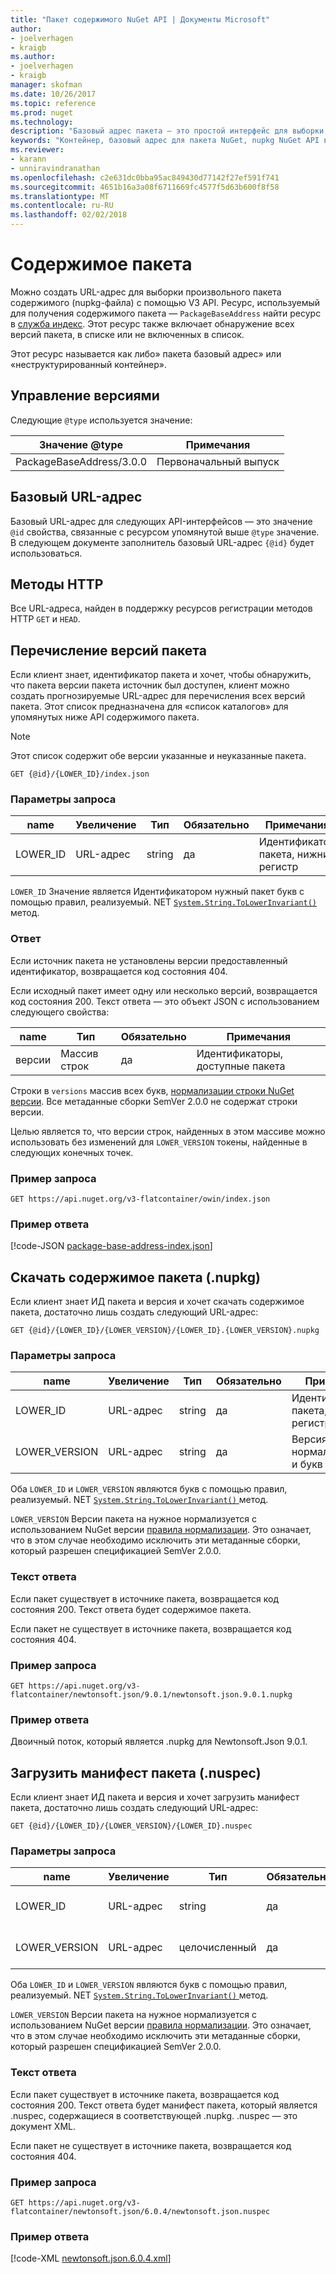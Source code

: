 ```yaml
---
title: "Пакет содержимого NuGet API | Документы Microsoft"
author:
- joelverhagen
- kraigb
ms.author:
- joelverhagen
- kraigb
manager: skofman
ms.date: 10/26/2017
ms.topic: reference
ms.prod: nuget
ms.technology: 
description: "Базовый адрес пакета — это простой интерфейс для выборки в самом пакете."
keywords: "Контейнер, базовый адрес для пакета NuGet, nupkg NuGet API версии пакета NuGet API, NuGet API с плоскими NuGet не включенных в список пакетов, nuspec загрузки NuGet API"
ms.reviewer:
- karann
- unniravindranathan
ms.openlocfilehash: c2e631dc0bba95ac849430d77142f27ef591f741
ms.sourcegitcommit: 4651b16a3a08f6711669fc4577f5d63b600f8f58
ms.translationtype: MT
ms.contentlocale: ru-RU
ms.lasthandoff: 02/02/2018
---
```

# <a name="package-content"></a>Содержимое пакета

Можно создать URL-адрес для выборки произвольного пакета содержимого (nupkg-файла) с помощью V3 API. Ресурс, используемый для получения содержимого пакета — `PackageBaseAddress` найти ресурс в [служба индекс](service-index.md). Этот ресурс также включает обнаружение всех версий пакета, в списке или не включенных в список.

Этот ресурс называется как либо» пакета базовый адрес» или «неструктурированный контейнер».

## <a name="versioning"></a>Управление версиями

Следующие `@type` используется значение:

Значение @type              | Примечания
------------------------ | -----
PackageBaseAddress/3.0.0 | Первоначальный выпуск

## <a name="base-url"></a>Базовый URL-адрес

Базовый URL-адрес для следующих API-интерфейсов — это значение `@id` свойства, связанные с ресурсом упомянутой выше `@type` значение. В следующем документе заполнитель базовый URL-адрес `{@id}` будет использоваться.

## <a name="http-methods"></a>Методы HTTP

Все URL-адреса, найден в поддержку ресурсов регистрации методов HTTP `GET` и `HEAD`.

## <a name="enumerate-package-versions"></a>Перечисление версий пакета

Если клиент знает, идентификатор пакета и хочет, чтобы обнаружить, что пакета версии пакета источник был доступен, клиент можно создать прогнозируемые URL-адрес для перечисления всех версий пакета. Этот список предназначена для «список каталогов» для упомянутых ниже API содержимого пакета.

> [!Note]
> Этот список содержит обе версии указанные и неуказанные пакета.

    GET {@id}/{LOWER_ID}/index.json

### <a name="request-parameters"></a>Параметры запроса

name     | Увеличение     | Тип    | Обязательно | Примечания
-------- | ------ | ------- | -------- | -----
LOWER_ID | URL-адрес    | string  | да      | Идентификатор пакета, нижний регистр

`LOWER_ID` Значение является Идентификатором нужный пакет букв с помощью правил, реализуемый. NET [ `System.String.ToLowerInvariant()` ](/dotnet/api/system.string.tolowerinvariant?view=netstandard-2.0#System_String_ToLowerInvariant) метод.

### <a name="response"></a>Ответ

Если источник пакета не установлены версии предоставленный идентификатор, возвращается код состояния 404.

Если исходный пакет имеет одну или несколько версий, возвращается код состояния 200. Текст ответа — это объект JSON с использованием следующего свойства:

name     | Тип             | Обязательно | Примечания
-------- | ---------------- | -------- | -----
версии | Массив строк | да      | Идентификаторы, доступные пакета

Строки в `versions` массив всех букв, [нормализации строки NuGet версии](../reference/package-versioning.md#normalized-version-numbers). Все метаданные сборки SemVer 2.0.0 не содержат строки версии.

Целью является то, что версии строк, найденных в этом массиве можно использовать без изменений для `LOWER_VERSION` токены, найденные в следующих конечных точек.

### <a name="sample-request"></a>Пример запроса

    GET https://api.nuget.org/v3-flatcontainer/owin/index.json

### <a name="sample-response"></a>Пример ответа

[!code-JSON [package-base-address-index.json](./_data/package-base-address-index.json)]

## <a name="download-package-content-nupkg"></a>Скачать содержимое пакета (.nupkg)

Если клиент знает ИД пакета и версия и хочет скачать содержимое пакета, достаточно лишь создать следующий URL-адрес:

    GET {@id}/{LOWER_ID}/{LOWER_VERSION}/{LOWER_ID}.{LOWER_VERSION}.nupkg

### <a name="request-parameters"></a>Параметры запроса

name          | Увеличение     | Тип   | Обязательно | Примечания
------------- | ------ | ------ | -------- | -----
LOWER_ID      | URL-адрес    | string | да      | Идентификатор пакета, нижний регистр
LOWER_VERSION | URL-адрес    | string | да      | Версия пакета, нормализованную и букв

Оба `LOWER_ID` и `LOWER_VERSION` являются букв с помощью правил, реализуемый. NET [ `System.String.ToLowerInvariant()` ](/dotnet/api/system.string.tolowerinvariant?view=netstandard-2.0#System_String_ToLowerInvariant) метод.

`LOWER_VERSION` Версии пакета на нужное нормализуется с использованием NuGet версии [правила нормализации](../reference/package-versioning.md#normalized-version-numbers). Это означает, что в этом случае необходимо исключить эти метаданные сборки, который разрешен спецификацией SemVer 2.0.0.

### <a name="response-body"></a>Текст ответа

Если пакет существует в источнике пакета, возвращается код состояния 200. Текст ответа будет содержимое пакета.

Если пакет не существует в источнике пакета, возвращается код состояния 404.

### <a name="sample-request"></a>Пример запроса

    GET https://api.nuget.org/v3-flatcontainer/newtonsoft.json/9.0.1/newtonsoft.json.9.0.1.nupkg

### <a name="sample-response"></a>Пример ответа

Двоичный поток, который является .nupkg для Newtonsoft.Json 9.0.1.

## <a name="download-package-manifest-nuspec"></a>Загрузить манифест пакета (.nuspec)

Если клиент знает ИД пакета и версия и хочет загрузить манифест пакета, достаточно лишь создать следующий URL-адрес:

    GET {@id}/{LOWER_ID}/{LOWER_VERSION}/{LOWER_ID}.nuspec

### <a name="request-parameters"></a>Параметры запроса

name          | Увеличение     | Тип    | Обязательно | Примечания
------------- | ------ | ------- | -------- | -----
LOWER_ID      | URL-адрес    | string  | да      | Идентификатор пакета, нижний регистр
LOWER_VERSION | URL-адрес    | целочисленный | да      | Версия пакета, нормализованную и букв

Оба `LOWER_ID` и `LOWER_VERSION` являются букв с помощью правил, реализуемый. NET [ `System.String.ToLowerInvariant()` ](/dotnet/api/system.string.tolowerinvariant?view=netstandard-2.0#System_String_ToLowerInvariant) метод.

`LOWER_VERSION` Версии пакета на нужное нормализуется с использованием NuGet версии [правила нормализации](../reference/package-versioning.md#normalized-version-numbers). Это означает, что в этом случае необходимо исключить эти метаданные сборки, который разрешен спецификацией SemVer 2.0.0.

### <a name="response-body"></a>Текст ответа

Если пакет существует в источнике пакета, возвращается код состояния 200. Текст ответа будет манифест пакета, который является .nuspec, содержащиеся в соответствующей .nupkg. .nuspec — это документ XML.

Если пакет не существует в источнике пакета, возвращается код состояния 404.

### <a name="sample-request"></a>Пример запроса

    GET https://api.nuget.org/v3-flatcontainer/newtonsoft.json/6.0.4/newtonsoft.json.nuspec

### <a name="sample-response"></a>Пример ответа

[!code-XML [newtonsoft.json.6.0.4.xml](./_data/newtonsoft.json.6.0.4.xml)]
